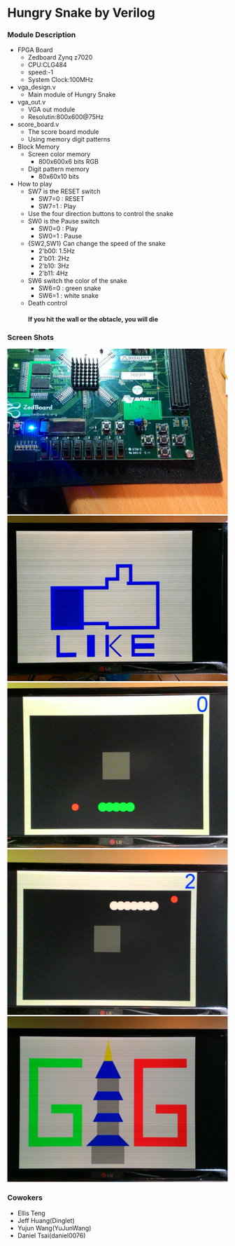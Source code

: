 Hungry Snake by Verilog
===
### Module Description
+ FPGA Board
    + Zedboard Zynq z7020
    + CPU:CLG484
    + speed:-1
    + System Clock:100MHz
+ vga_design.v
    + Main module of Hungry Snake
+ vga_out.v
    + VGA out module
    + Resolutin:800x600@75Hz
+ score_board.v
    + The score board module
    + Using memory digit patterns
+ Block Memory
    + Screen color memory
        + 800x600x6 bits RGB
    + Digit pattern memory
        + 80x60x10 bits
+ How to play
    + SW7 is the RESET switch
        + SW7=0 : RESET
        + SW7=1 : Play
    + Use the four direction buttons to control the snake
    + SW0 is the Pause switch
        + SW0=0 : Play
        + SW0=1 : Pause
    + {SW2,SW1} Can change the speed of the snake
        + 2'b00: 1.5Hz
        + 2'b01: 2Hz
        + 2'b10: 3Hz
        + 2'b11: 4Hz
    + SW6 switch the color of the snake
        + SW6=0 : green snake
        + SW6=1 : white snake
    + Death control
        #### If you hit the wall or the obtacle, you will die

### Screen Shots
![FPGA](https://raw.githubusercontent.com/daniel0076/HungrySnake/master/screenshot/board.jpg)
![welcome](https://raw.githubusercontent.com/daniel0076/HungrySnake/master/screenshot/welcome.jpg)
![gameplay1](https://raw.githubusercontent.com/daniel0076/HungrySnake/master/screenshot/gameplay1.jpg)
![gameplay2](https://raw.githubusercontent.com/daniel0076/HungrySnake/master/screenshot/gameplay2.jpg)
![GG](https://raw.githubusercontent.com/daniel0076/HungrySnake/master/screenshot/GG.jpg)

### Cowokers
+ Ellis Teng
+ Jeff Huang(Dinglet)
+ Yujun Wang(YuJunWang)
+ Daniel Tsai(daniel0076)
